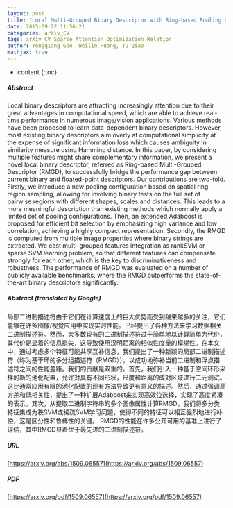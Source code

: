 ```yaml
---
layout: post
title: "Local Multi-Grouped Binary Descriptor with Ring-based Pooling Configuration and Optimization"
date: 2015-09-22 11:56:21
categories: arXiv_CV
tags: arXiv_CV Sparse Attention Optimization Relation
author: Yongqiang Gao, Weilin Huang, Yu Qiao
mathjax: true
---
```


* content
{:toc}

##### Abstract
Local binary descriptors are attracting increasingly attention due to their great advantages in computational speed, which are able to achieve real-time performance in numerous image/vision applications. Various methods have been proposed to learn data-dependent binary descriptors. However, most existing binary descriptors aim overly at computational simplicity at the expense of significant information loss which causes ambiguity in similarity measure using Hamming distance. In this paper, by considering multiple features might share complementary information, we present a novel local binary descriptor, referred as Ring-based Multi-Grouped Descriptor (RMGD), to successfully bridge the performance gap between current binary and floated-point descriptors. Our contributions are two-fold. Firstly, we introduce a new pooling configuration based on spatial ring-region sampling, allowing for involving binary tests on the full set of pairwise regions with different shapes, scales and distances. This leads to a more meaningful description than existing methods which normally apply a limited set of pooling configurations. Then, an extended Adaboost is proposed for efficient bit selection by emphasizing high variance and low correlation, achieving a highly compact representation. Secondly, the RMGD is computed from multiple image properties where binary strings are extracted. We cast multi-grouped features integration as rankSVM or sparse SVM learning problem, so that different features can compensate strongly for each other, which is the key to discriminativeness and robustness. The performance of RMGD was evaluated on a number of publicly available benchmarks, where the RMGD outperforms the state-of-the-art binary descriptors significantly.

##### Abstract (translated by Google)
局部二进制描述符由于它们在计算速度上的巨大优势而受到越来越多的关注，它们能够在许多图像/视觉应用中实现实时性能。已经提出了各种方法来学习数据相关二进制描述符。然而，大多数现有的二进制描述符过于简单地以计算简单为代价，其代价是显着的信息损失，这导致使用汉明距离的相似性度量的模糊性。在本文中，通过考虑多个特征可能共享互补信息，我们提出了一种新颖的局部二进制描述符（称为基于环的多分组描述符（RMGD）），以成功地弥补当前二进制和浮点描述符之间的性能差距。我们的贡献是双重的。首先，我们引入一种基于空间环形采样的新的池化配置，允许对具有不同形状，尺度和距离的成对区域进行二元测试。这比通常应用有限的池化配置的现有方法导致更有意义的描述。然后，通过强调高方差和低相关性，提出了一种扩展Adaboost来实现高效位选择，实现了高度紧凑的表示。其次，从提取二进制字符串的多个图像属性计算RMGD。我们将多分类特征集成为秩SVM或稀疏SVM学习问题，使得不同的特征可以相互强烈地进行补偿，这是区分性和鲁棒性的关键。 RMGD的性能在许多公开可用的基准上进行了评估，其中RMGD显着优于最先进的二进制描述符。

##### URL
[https://arxiv.org/abs/1509.06557](https://arxiv.org/abs/1509.06557)

##### PDF
[https://arxiv.org/pdf/1509.06557](https://arxiv.org/pdf/1509.06557)


